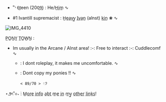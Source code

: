  - ˚˓˒ 6̲teen (200̲9̲) : He/H̲i̲m̲ ∿



 - #1 Ivantill supremacist : H̲e̲a̲v̲y̲ I̲v̲a̲n̲ (alnst)  k̲i̲n̲ ❀ ∿


![IMG_4410](https://github.com/user-attachments/assets/f31140df-f1fa-4c7a-b495-a89d461d96cd)



P̲O̲N̲Y̲ T̲O̲W̲N̲ :

 - Im usually in the Arcane / Alnst area!  :-: Free to interact :-:  Cuddlecomf ∿


   - : I dont roleplay, it makes me uncomfortable. ∿


   - : Dont copy my ponies ‼️ ∿


         < 89/70 > 𓏲𑁘 
⋆౨ৎ˚⟡˖ ࣪: M̲o̲r̲e̲ i̲n̲f̲o̲ a̲b̲t̲ m̲e̲ i̲n̲ m̲y̲ o̲t̲h̲e̲r̲ l̲i̲n̲k̲s̲! 
